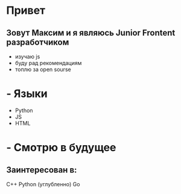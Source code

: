 # Привет
## Зовут Максим и я являюсь Junior Frontent разработчиком
- изучаю js
- буду рад рекомендациям
- топлю за open sourse


# - Языки
- Python
- JS
- HTML


# - Смотрю в будущее
## Заинтересован в:
C++
Python (углубленно)
Go

<!--
**teperkarek/teperkarek** is a ✨ _special_ ✨ repository because its `README.md` (this file) appears on your GitHub profile.

Here are some ideas to get you started:

- 🔭 I’m currently working on ...
- 🌱 I’m currently learning ...
- 👯 I’m looking to collaborate on ...
- 🤔 I’m looking for help with ...
- 💬 Ask me about ...
- 📫 How to reach me: ...
- 😄 Pronouns: ...
- ⚡ Fun fact: ...
-->
